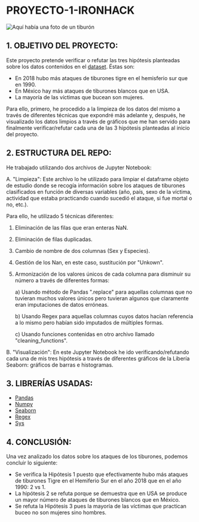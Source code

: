 # PROYECTO-1-IRONHACK

![Aquí había una foto de un tiburón](Images/foto_tiburon.jpg)


## 1. OBJETIVO DEL PROYECTO:
Este proyecto pretende verificar o refutar las tres hipótesis planteadas sobre los datos contenidos en el [dataset](https://www.kaggle.com/teajay/global-shark-attacks). Éstas son:
- En 2018 hubo más ataques de tiburones tigre en el hemisferio sur que en 1990.
- En México hay más ataques de tiburones blancos que en USA.
- La mayoría de las víctimas que bucean son mujeres.

Para ello, primero, he procedido a la limpieza de los datos del mismo a través de diferentes técnicas que expondré más adelante y, después, he visualizado los datos limpios a través de gráficos que me han servido para finalmente verificar/refutar cada una de las 3 hipótesis planteadas al inicio del proyecto.


## 2. ESTRUCTURA DEL REPO:
He trabajado utilizando dos archivos de Jupyter Notebook:

A. "Limpieza": Este archivo lo he utilizado para limpiar el dataframe objeto de estudio donde se recogía información sobre los ataques de tiburones clasificados en función de diversas variables (año, país, sexo de la víctima, actividad que estaba practicando cuando sucedió el ataque, si fue mortal o no, etc.).

Para ello, he utilizado 5 técnicas diferentes:
1. Eliminación de las filas que eran enteras NaN.

2. Eliminación de filas duplicadas.

3. Cambio de nombre de dos columnas (Sex y Especies).

4. Gestión de los Nan, en este caso, sustitución por "Unkown".

5. Armonización de los valores únicos de cada columna para disminuir su número a través de diferentes formas:

    a) Usando método de Pandas ".replace" para aquellas columnas que no tuvieran muchos valores únicos pero tuvieran algunos que claramente eran imputaciones de datos erróneas.

    b) Usando Regex para aquellas columnas cuyos datos hacían referencia a lo mismo pero habían sido imputados de múltiples formas.

    c) Usando funciones contenidas en otro archivo llamado "cleaning_functions".
        
        
B. "Visualización": En este Jupyter Notebook he ido verificando/refutando cada una de mis tres hipótesis a través de diferentes gráficos de la Libería Seaborn: gráficos de barras e histogramas.


## 3. LIBRERÍAS USADAS:
- [Pandas](https://pandas.pydata.org/docs/)
- [Numpy](https://numpy.org/doc/)
- [Seaborn](https://seaborn.pydata.org/)
- [Regex](https://docs.python.org/3/library/re.html)
- [Sys](https://docs.python.org/3/library/sys.html)



## 4. CONCLUSIÓN:
Una vez analizado los datos sobre los ataques de los tiburones, podemos concluir lo siguiente:
- Se verifica la Hipótesis 1 puesto que efectivamente hubo más ataques de tiburones Tigre en el Hemiferio Sur en el año 2018 que en el año 1990: 2 vs 1.
- La hipótesis 2 se refuta porque se demuestra que en USA se produce un mayor número de ataques de tiburones blancos que en México.
- Se refuta la Hipótesis 3 pues la mayoría de las víctimas que practican buceo no son mujeres sino hombres.

